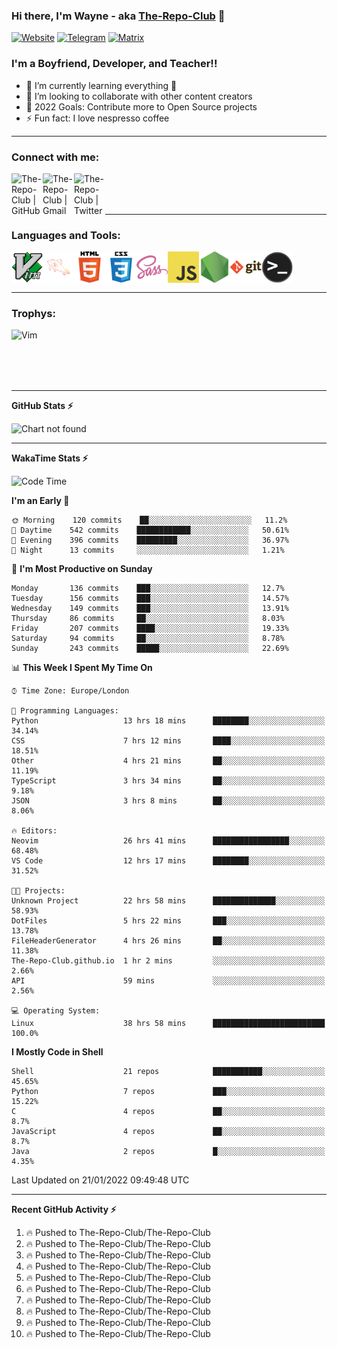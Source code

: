 ### Hi there, I'm Wayne - aka [The-Repo-Club][website] 👋

[![Website](https://img.shields.io/badge/Find%20on-Github-orange.svg?colorA=44475a&colorB=bd93f9&logo=github&style=flat-square)][website]
[![Telegram](https://img.shields.io/badge/Chat%20on-Telegram-orange.svg?colorA=44475a&colorB=bd93f9&logo=telegram&style=flat-square)][telegram]
[![Matrix](https://img.shields.io/badge/Chat%20on-Matrix-orange.svg?colorA=44475a&colorB=bd93f9&logo=matrix&style=flat-square)][matrix]

### I'm a Boyfriend, Developer, and Teacher!!

- 🌱 I’m currently learning everything 🤣
- 👯 I’m looking to collaborate with other content creators
- 🥅 2022 Goals: Contribute more to Open Source projects
- ⚡ Fun fact: I love nespresso coffee

---
### Connect with me:

[<img align="left" alt="The-Repo-Club | GitHub" width="50px" src="https://img.icons8.com/nolan/64/github.png" />][website]
[<img align="left" alt="The-Repo-Club | Gmail" width="50px" src="https://img.icons8.com/nolan/64/gmail.png" />][email]
[<img align="left" alt="The-Repo-Club | Twitter" width="50px" src="https://img.icons8.com/nolan/64/telegram-app.png" />][telegram]

[website]: https://github.com/The-Repo-Club/
[email]: mailto:wayne6324@gmail.com
[telegram]: https://t.me/TheRepoClub
[matrix]: https://matrix.to/#/@the-repo-club:kde.org

<br />
<br />
<br />

---
### Languages and Tools:

<img align="left" alt="Vim" width="50px" src="https://raw.githubusercontent.com/github/explore/80688e429a7d4ef2fca1e82350fe8e3517d3494d/topics/vim/vim.png" />
<img align="left" alt="Fish" width="50px" src="https://raw.githubusercontent.com/github/explore/80688e429a7d4ef2fca1e82350fe8e3517d3494d/topics/fish/fish.png" />
<img align="left" alt="HTML5" width="50px" src="https://raw.githubusercontent.com/github/explore/80688e429a7d4ef2fca1e82350fe8e3517d3494d/topics/html/html.png" />
<img align="left" alt="CSS3" width="50px" src="https://raw.githubusercontent.com/github/explore/80688e429a7d4ef2fca1e82350fe8e3517d3494d/topics/css/css.png" />
<img align="left" alt="Sass" width="50px" src="https://raw.githubusercontent.com/github/explore/80688e429a7d4ef2fca1e82350fe8e3517d3494d/topics/sass/sass.png" />
<img align="left" alt="JavaScript" width="50px" src="https://raw.githubusercontent.com/github/explore/80688e429a7d4ef2fca1e82350fe8e3517d3494d/topics/javascript/javascript.png" />
<img align="left" alt="Node.js" width="50px" src="https://raw.githubusercontent.com/github/explore/80688e429a7d4ef2fca1e82350fe8e3517d3494d/topics/nodejs/nodejs.png" />
<img align="left" alt="Git" width="50px" src="https://raw.githubusercontent.com/github/explore/80688e429a7d4ef2fca1e82350fe8e3517d3494d/topics/git/git.png" />
<img align="left" alt="Terminal" width="50px" src="https://raw.githubusercontent.com/github/explore/80688e429a7d4ef2fca1e82350fe8e3517d3494d/topics/terminal/terminal.png" />

<br />
<br />
<br />

---
### Trophys:

<img align="left" alt="Vim" width="1200px" src="https://github-profile-trophy.vercel.app/?username=The-Repo-Club&theme=dracula&margin-w=8&margin-h=8&column=8" />

---

<br />
<br />
<br />
<br />

---
**GitHub Stats ⚡**

![Chart not found](https://github-readme-stats.vercel.app/api?username=The-Repo-Club&theme=tokyonight&show_icons=true&count_private=true&hide_border=true&include_all_commits=true&custom_title=The-Repo-Club%27s+GitHub+Stats)


---
**WakaTime Stats ⚡**

<!--START_SECTION:waka-->
![Code Time](http://img.shields.io/badge/Code%20Time-411%20hrs%2036%20mins-blue)

**I'm an Early 🐤** 

```text
🌞 Morning    120 commits    ██░░░░░░░░░░░░░░░░░░░░░░░   11.2% 
🌆 Daytime    542 commits    ████████████░░░░░░░░░░░░░   50.61% 
🌃 Evening    396 commits    █████████░░░░░░░░░░░░░░░░   36.97% 
🌙 Night      13 commits     ░░░░░░░░░░░░░░░░░░░░░░░░░   1.21%

```
📅 **I'm Most Productive on Sunday** 

```text
Monday       136 commits    ███░░░░░░░░░░░░░░░░░░░░░░   12.7% 
Tuesday      156 commits    ███░░░░░░░░░░░░░░░░░░░░░░   14.57% 
Wednesday    149 commits    ███░░░░░░░░░░░░░░░░░░░░░░   13.91% 
Thursday     86 commits     ██░░░░░░░░░░░░░░░░░░░░░░░   8.03% 
Friday       207 commits    ████░░░░░░░░░░░░░░░░░░░░░   19.33% 
Saturday     94 commits     ██░░░░░░░░░░░░░░░░░░░░░░░   8.78% 
Sunday       243 commits    █████░░░░░░░░░░░░░░░░░░░░   22.69%

```


📊 **This Week I Spent My Time On** 

```text
⌚︎ Time Zone: Europe/London

💬 Programming Languages: 
Python                   13 hrs 18 mins      ████████░░░░░░░░░░░░░░░░░   34.14% 
CSS                      7 hrs 12 mins       ████░░░░░░░░░░░░░░░░░░░░░   18.51% 
Other                    4 hrs 21 mins       ██░░░░░░░░░░░░░░░░░░░░░░░   11.19% 
TypeScript               3 hrs 34 mins       ██░░░░░░░░░░░░░░░░░░░░░░░   9.18% 
JSON                     3 hrs 8 mins        ██░░░░░░░░░░░░░░░░░░░░░░░   8.06%

🔥 Editors: 
Neovim                   26 hrs 41 mins      █████████████████░░░░░░░░   68.48% 
VS Code                  12 hrs 17 mins      ████████░░░░░░░░░░░░░░░░░   31.52%

🐱‍💻 Projects: 
Unknown Project          22 hrs 58 mins      ██████████████░░░░░░░░░░░   58.93% 
DotFiles                 5 hrs 22 mins       ███░░░░░░░░░░░░░░░░░░░░░░   13.78% 
FileHeaderGenerator      4 hrs 26 mins       ██░░░░░░░░░░░░░░░░░░░░░░░   11.38% 
The-Repo-Club.github.io  1 hr 2 mins         ░░░░░░░░░░░░░░░░░░░░░░░░░   2.66% 
API                      59 mins             ░░░░░░░░░░░░░░░░░░░░░░░░░   2.56%

💻 Operating System: 
Linux                    38 hrs 58 mins      █████████████████████████   100.0%

```

**I Mostly Code in Shell** 

```text
Shell                    21 repos            ███████████░░░░░░░░░░░░░░   45.65% 
Python                   7 repos             ███░░░░░░░░░░░░░░░░░░░░░░   15.22% 
C                        4 repos             ██░░░░░░░░░░░░░░░░░░░░░░░   8.7% 
JavaScript               4 repos             ██░░░░░░░░░░░░░░░░░░░░░░░   8.7% 
Java                     2 repos             █░░░░░░░░░░░░░░░░░░░░░░░░   4.35%

```



 Last Updated on 21/01/2022 09:49:48 UTC
<!--END_SECTION:waka-->

---

**Recent GitHub Activity :zap:**

<!--START_SECTION:activity-->
1. 🔥 Pushed to The-Repo-Club/The-Repo-Club
2. 🔥 Pushed to The-Repo-Club/The-Repo-Club
3. 🔥 Pushed to The-Repo-Club/The-Repo-Club
4. 🔥 Pushed to The-Repo-Club/The-Repo-Club
5. 🔥 Pushed to The-Repo-Club/The-Repo-Club
6. 🔥 Pushed to The-Repo-Club/The-Repo-Club
7. 🔥 Pushed to The-Repo-Club/The-Repo-Club
8. 🔥 Pushed to The-Repo-Club/The-Repo-Club
9. 🔥 Pushed to The-Repo-Club/The-Repo-Club
10. 🔥 Pushed to The-Repo-Club/The-Repo-Club
<!--END_SECTION:activity-->